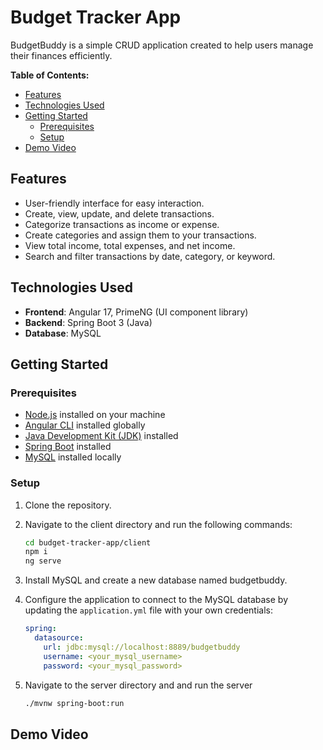 # Budget Tracker App


BudgetBuddy is a simple CRUD application created to help users manage their finances efficiently.


**Table of Contents:**

- [Features](#features)
- [Technologies Used](#technologies-used)
- [Getting Started](#getting-started)
  - [Prerequisites](#prerequisites)
  - [Setup](#setup)
- [Demo Video](#demo-video)

## Features

- User-friendly interface for easy interaction.
- Create, view, update, and delete transactions.
- Categorize transactions as income or expense.
- Create categories and assign them to your transactions.
- View total income, total expenses, and net income.
- Search and filter transactions by date, category, or keyword.

## Technologies Used

- **Frontend**: Angular 17, PrimeNG (UI component library)
- **Backend**: Spring Boot 3 (Java)
- **Database**: MySQL

## Getting Started

### Prerequisites

- [Node.js](https://nodejs.org/) installed on your machine
- [Angular CLI](https://angular.io/cli) installed globally
- [Java Development Kit (JDK)](https://www.oracle.com/java/technologies/javase-jdk11-downloads.html) installed
- [Spring Boot](https://spring.io/projects/spring-boot) installed
- [MySQL](https://www.mysql.com/) installed locally

### Setup

1. Clone the repository.
2. Navigate to the client directory and run the following commands:

   ```bash
   cd budget-tracker-app/client
   npm i
   ng serve

3. Install MySQL and create a new database named budgetbuddy.
4. Configure the application to connect to the MySQL database by updating the `application.yml` file with your own credentials:

   ```yaml
   spring:
     datasource:
       url: jdbc:mysql://localhost:8889/budgetbuddy
       username: <your_mysql_username>
       password: <your_mysql_password>

5. Navigate to the server directory and and run the server

   ```bash
   ./mvnw spring-boot:run

## Demo Video
